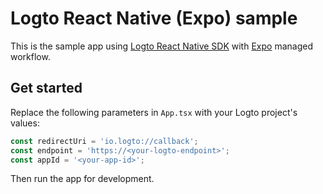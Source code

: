 # Logto React Native (Expo) sample

This is the sample app using [Logto React Native SDK](../rn/) with [Expo](https://expo.dev/) managed workflow.

## Get started

Replace the following parameters in `App.tsx` with your Logto project's values:

```ts
const redirectUri = 'io.logto://callback';
const endpoint = 'https://<your-logto-endpoint>';
const appId = '<your-app-id>';
```

Then run the app for development.

